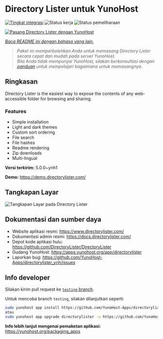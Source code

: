 <!--
N.B.: README ini dibuat secara otomatis oleh <https://github.com/YunoHost/apps/tree/master/tools/readme_generator>
Ini TIDAK boleh diedit dengan tangan.
-->

# Directory Lister untuk YunoHost

[![Tingkat integrasi](https://apps.yunohost.org/badge/integration/directorylister)](https://ci-apps.yunohost.org/ci/apps/directorylister/)
![Status kerja](https://apps.yunohost.org/badge/state/directorylister)
![Status pemeliharaan](https://apps.yunohost.org/badge/maintained/directorylister)

[![Pasang Directory Lister dengan YunoHost](https://install-app.yunohost.org/install-with-yunohost.svg)](https://install-app.yunohost.org/?app=directorylister)

*[Baca README ini dengan bahasa yang lain.](./ALL_README.md)*

> *Paket ini memperbolehkan Anda untuk memasang Directory Lister secara cepat dan mudah pada server YunoHost.*  
> *Bila Anda tidak mempunyai YunoHost, silakan berkonsultasi dengan [panduan](https://yunohost.org/install) untuk mempelajari bagaimana untuk memasangnya.*

## Ringkasan

Directory Lister is the easiest way to expose the contents of any web-accessible folder for browsing and sharing.

### Features

- Simple installation
- Light and dark themes
- Custom sort ordering
- File search
- File hashes
- Readme rendering
- Zip downloads
- Multi-lingual


**Versi terkirim:** 5.0.0~ynh1

**Demo:** <https://demo.directorylister.com/>

## Tangkapan Layar

![Tangkapan Layar pada Directory Lister](./doc/screenshots/Screenshot.png)

## Dokumentasi dan sumber daya

- Website aplikasi resmi: <https://www.directorylister.com/>
- Dokumentasi admin resmi: <https://docs.directorylister.com/>
- Depot kode aplikasi hulu: <https://github.com/DirectoryLister/DirectoryLister>
- Gudang YunoHost: <https://apps.yunohost.org/app/directorylister>
- Laporkan bug: <https://github.com/YunoHost-Apps/directorylister_ynh/issues>

## Info developer

Silakan kirim pull request ke [`testing` branch](https://github.com/YunoHost-Apps/directorylister_ynh/tree/testing).

Untuk mencoba branch `testing`, silakan dilanjutkan seperti:

```bash
sudo yunohost app install https://github.com/YunoHost-Apps/directorylister_ynh/tree/testing --debug
atau
sudo yunohost app upgrade directorylister -u https://github.com/YunoHost-Apps/directorylister_ynh/tree/testing --debug
```

**Info lebih lanjut mengenai pemaketan aplikasi:** <https://yunohost.org/packaging_apps>
